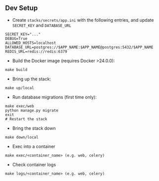 ## Dev Setup

- Create `stacks/secrets/app.ini` with the following entries, and update `SECRET_KEY` and `DATABASE_URL`
```
SECRET_KEY="..."
DEBUG=True
ALLOWED_HOSTS=localhost
DATABASE_URL=postgres://$APP_NAME:$APP_NAME@postgres:5432/$APP_NAME
REDIS_URL=redis://redis:6379
```

- Build the Docker image (requires Docker >24.0.0):
```
make build
```

- Bring up the stack:
```
make up/local
```

- Run database migrations (first time only):
```
make exec/web
python manage.py migrate
exit 
# Restart the stack
```

- Bring the stack down
```
make down/local
```

- Exec into a container
```
make exec/<container_name> (e.g. web, celery)
```

- Check container logs
```
make logs/<container_name> (e.g. web, celery)
```
